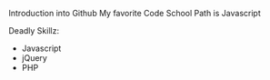 Introduction into Github
My favorite Code School Path is Javascript

Deadly Skillz:

* Javascript
* jQuery
* PHP


